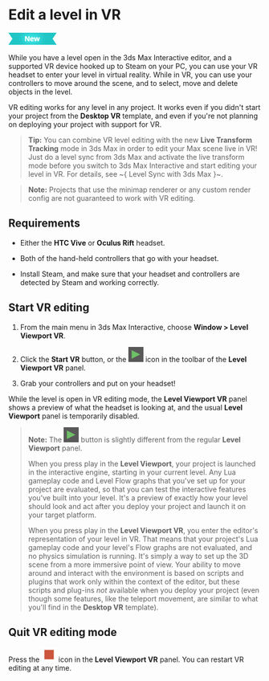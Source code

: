 # Edit a level in VR

![NEW](../images/new.png)

While you have a level open in the 3ds Max Interactive editor, and a supported VR device hooked up to Steam on your PC, you can use your VR headset to enter your level in virtual reality. While in VR, you can use your controllers to move around the scene, and to select, move and delete objects in the level.

VR editing works for any level in any project. It works even if you didn't start your project from the **Desktop VR** template, and even if you're not planning on deploying your project with support for VR.

>	**Tip:** You can combine VR level editing with the new **Live Transform Tracking** mode in 3ds Max in order to edit your Max scene live in VR! Just do a level sync from 3ds Max and activate the live transform mode before you switch to 3ds Max Interactive and start editing your level in VR. For details, see ~{ Level Sync with 3ds Max }~.

> **Note:** Projects that use the minimap renderer or any custom render config are not guaranteed to work with VR editing.

## Requirements

-	Either the **HTC Vive** or **Oculus Rift** headset.

-	Both of the hand-held controllers that go with your headset.

-	Install Steam, and make sure that your headset and controllers are detected by Steam and working correctly.

## Start VR editing

1.	From the main menu in 3ds Max Interactive, choose **Window > Level Viewport VR**.

1.	Click the **Start VR** button, or the ![Play](../images/icon_test_level.png) icon in the toolbar of the **Level Viewport VR** panel.

1.	Grab your controllers and put on your headset!

While the level is open in VR editing mode, the **Level Viewport VR** panel shows a preview of what the headset is looking at, and the usual **Level Viewport** panel is temporarily disabled.

>	**Note:** The ![Play](../images/icon_test_level.png) button is slightly different from the regular **Level Viewport** panel.
>
>	When you press play in the **Level Viewport**, your project is launched in the interactive engine, starting in your current level. Any Lua gameplay code and Level Flow graphs that you've set up for your project are evaluated, so that you can test the interactive features you've built into your level. It's a preview of exactly how your level should look and act after you deploy your project and launch it on your target platform.
>
>	When you press play in the **Level Viewport VR**, you enter the editor's representation of your level in VR. That means that your project's Lua gameplay code and your level's Flow graphs are not evaluated, and no physics simulation is running. It's simply a way to set up the 3D scene from a more immersive point of view. Your ability to move around and interact with the environment is based on scripts and plugins that work only within the context of the editor, but these scripts and plug-ins *not* available when you deploy your project (even though some features, like the teleport movement, are similar to what you'll find in the **Desktop VR** template).

## Quit VR editing mode

Press the ![Stop](../images/icon_stop.png) icon in the **Level Viewport VR** panel. You can restart VR editing at any time.
